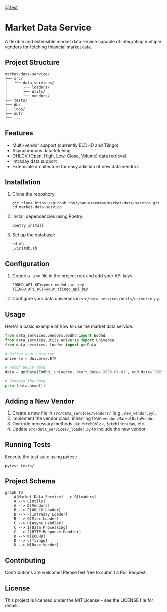 [![test](https://github.com/lolay92/data-service/actions/workflows/ci.yml/badge.svg)](https://github.com/lolay92/data-service/actions/workflows/ci.yml)

# Market Data Service

A flexible and extensible market data service capable of integrating multiple vendors for fetching financial market data.

## Project Structure

```
market-data-service/
├── src/
│   └── data_services/
│       ├── loaders/
│       ├── utils/
│       └── vendors/
├── tests/
├── db/
├── logs/
├── out/
└── ...
```

## Features

- Multi-vendor support (currently EODHD and Tiingo)
- Asynchronous data fetching
- OHLCV (Open, High, Low, Close, Volume) data retrieval
- Intraday data support
- Extensible architecture for easy addition of new data vendors

## Installation

1. Clone the repository:
   ```
   git clone https://github.com/your-username/market-data-service.git
   cd market-data-service
   ```

2. Install dependencies using Poetry:
   ```
   poetry install
   ```

3. Set up the database:
   ```
   cd db
   ./initdb.sh
   ```

## Configuration

1. Create a `.env` file in the project root and add your API keys:
   ```
   EODHD_API_KEY=your_eodhd_api_key
   TIINGO_API_KEY=your_tiingo_api_key
   ```

2. Configure your data universes in `src/data_services/utils/universe.py`.

## Usage

Here's a basic example of how to use the market data service:

```python
from data_services.vendors.eodhd import Eodhd
from data_services.utils.universe import Universe
from data_services._loader import getData

# Define your universe
universe = Universe.ETF

# Fetch OHLCV data
data = getData(Eodhd, universe, start_date='2023-01-01', end_date='2023-12-31')

# Process the data
print(data.head())
```

## Adding a New Vendor

1. Create a new file in `src/data_services/vendors/` (e.g., `new_vendor.py`).
2. Implement the vendor class, inheriting from `vendor.MarketDataVendor`.
3. Override necessary methods like `fetchOhlcv`, `fetchIntraday`, etc.
4. Update `src/data_services/_loader.py` to include the new vendor.

## Running Tests

Execute the test suite using pytest:

```
pytest tests/
```

## Project Schema

```mermaid
graph TD
    A[Market Data Service] --> B[Loaders]
    A --> C[Utils]
    A --> D[Vendors]
    B --> E[OHLCV Loader]
    B --> F[Intraday Loader]
    B --> G[Misc Loader]
    C --> H[Async Handler]
    C --> I[Data Processing]
    C --> J[HTTP Response Handler]
    D --> K[EODHD]
    D --> L[Tiingo]
    D --> M[Base Vendor]
```

## Contributing

Contributions are welcome! Please feel free to submit a Pull Request.

## License

This project is licensed under the MIT License - see the LICENSE file for details.